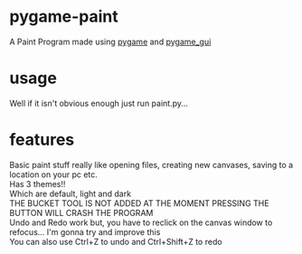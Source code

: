 # pygame-paint
A Paint Program made using [pygame](https://github.com/pygame/pygame/tree/main) and [pygame_gui](https://github.com/MyreMylar/pygame_gui)  

# usage
Well if it isn't obvious enough just run paint.py...

# features
Basic paint stuff really like opening files, creating new canvases, saving to a location on your pc etc.\
Has 3 themes!!\
Which are default, light and dark\
THE BUCKET TOOL IS NOT ADDED AT THE MOMENT PRESSING THE BUTTON WILL CRASH THE PROGRAM\
Undo and Redo work but, you have to reclick on the canvas window to refocus... I'm gonna try and improve this\
You can also use Ctrl+Z to undo and Ctrl+Shift+Z to redo
